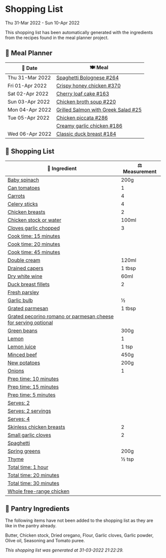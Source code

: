 # Shopping List

Thu 31-Mar 2022 - Sun 10-Apr 2022

This shopping list has been automatically generated with the ingredients from the recipes found in the meal planner project.

## 📅 Meal Planner

|📅 Date| 🍽️ Meal|
|----|----|
|Thu 31-Mar 2022|[Spaghetti  Bolognese #264](https://github.com/jcallaghan/The-Cookbook/issues/264)|
|Fri 01-Apr 2022|[Crispy honey chicken #370](https://github.com/jcallaghan/The-Cookbook/issues/370)|
|Sat 02-Apr 2022|[Cherry loaf cake #163](https://github.com/jcallaghan/The-Cookbook/issues/163)|
|Sun 03-Apr 2022|[Chicken broth soup #220](https://github.com/jcallaghan/The-Cookbook/issues/220)|
|Mon 04-Apr 2022|[Grilled Salmon with Greek Salad #25](https://github.com/jcallaghan/The-Cookbook/issues/25)|
|Tue 05-Apr 2022|[Chicken piccata #286](https://github.com/jcallaghan/The-Cookbook/issues/286)|
||[Creamy garlic chicken #186](https://github.com/jcallaghan/The-Cookbook/issues/186)|
|Wed 06-Apr 2022|[Classic duck breast #184](https://github.com/jcallaghan/The-Cookbook/issues/184)|

## 🛒 Shopping List

| 🍌 Ingredient| ⚖️ Measurement|
|----------|-----------|
|[Baby spinach](https://www.sainsburys.co.uk/gol-ui/SearchResults/Baby%20spinach)|200g|
|[Can tomatoes](https://www.sainsburys.co.uk/gol-ui/SearchResults/Can%20tomatoes)|1|
|[Carrots](https://www.sainsburys.co.uk/gol-ui/SearchResults/Carrots)|4|
|[Celery sticks](https://www.sainsburys.co.uk/gol-ui/SearchResults/Celery%20sticks)|4|
|[Chicken breasts](https://www.sainsburys.co.uk/gol-ui/SearchResults/Chicken%20breasts)|2|
|[Chicken stock or water](https://www.sainsburys.co.uk/gol-ui/SearchResults/Chicken%20stock%20or%20water)|100ml|
|[Cloves garlic chopped](https://www.sainsburys.co.uk/gol-ui/SearchResults/Cloves%20garlic%20chopped)|3|
|[Cook time: 15 minutes](https://www.sainsburys.co.uk/gol-ui/SearchResults/Cook%20time:%2015%20minutes)||
|[Cook time: 20 minutes](https://www.sainsburys.co.uk/gol-ui/SearchResults/Cook%20time:%2020%20minutes)||
|[Cook time: 45 minutes](https://www.sainsburys.co.uk/gol-ui/SearchResults/Cook%20time:%2045%20minutes)||
|[Double cream](https://www.sainsburys.co.uk/gol-ui/SearchResults/Double%20cream)|120ml|
|[Drained capers](https://www.sainsburys.co.uk/gol-ui/SearchResults/Drained%20capers)|1 tbsp|
|[Dry white wine](https://www.sainsburys.co.uk/gol-ui/SearchResults/Dry%20white%20wine)|60ml|
|[Duck breast fillets](https://www.sainsburys.co.uk/gol-ui/SearchResults/Duck%20breast%20fillets)|2|
|[Fresh parsley](https://www.sainsburys.co.uk/gol-ui/SearchResults/Fresh%20parsley)||
|[Garlic bulb](https://www.sainsburys.co.uk/gol-ui/SearchResults/Garlic%20bulb)|½|
|[Grated parmesan](https://www.sainsburys.co.uk/gol-ui/SearchResults/Grated%20parmesan)|1 tbsp|
|[Grated pecorino romano or parmesan cheese for serving optional](https://www.sainsburys.co.uk/gol-ui/SearchResults/Grated%20pecorino%20romano%20or%20parmesan%20cheese%20for%20serving%20optional)||
|[Green beans](https://www.sainsburys.co.uk/gol-ui/SearchResults/Green%20beans)|300g|
|[Lemon](https://www.sainsburys.co.uk/gol-ui/SearchResults/Lemon)|1|
|[Lemon juice](https://www.sainsburys.co.uk/gol-ui/SearchResults/Lemon%20juice)|1 tsp|
|[Minced beef](https://www.sainsburys.co.uk/gol-ui/SearchResults/Minced%20beef)|450g|
|[New potatoes](https://www.sainsburys.co.uk/gol-ui/SearchResults/New%20potatoes)|200g|
|[Onions](https://www.sainsburys.co.uk/gol-ui/SearchResults/Onions)|1|
|[Prep time: 10 minutes](https://www.sainsburys.co.uk/gol-ui/SearchResults/Prep%20time:%2010%20minutes)||
|[Prep time: 15 minutes](https://www.sainsburys.co.uk/gol-ui/SearchResults/Prep%20time:%2015%20minutes)||
|[Prep time: 5 minutes](https://www.sainsburys.co.uk/gol-ui/SearchResults/Prep%20time:%205%20minutes)||
|[Serves: 2](https://www.sainsburys.co.uk/gol-ui/SearchResults/Serves:%202)||
|[Serves: 2 servings](https://www.sainsburys.co.uk/gol-ui/SearchResults/Serves:%202%20servings)||
|[Serves: 4](https://www.sainsburys.co.uk/gol-ui/SearchResults/Serves:%204)||
|[Skinless chicken breasts](https://www.sainsburys.co.uk/gol-ui/SearchResults/Skinless%20chicken%20breasts)|2|
|[Small garlic cloves](https://www.sainsburys.co.uk/gol-ui/SearchResults/Small%20garlic%20cloves)|2|
|[Spaghetti](https://www.sainsburys.co.uk/gol-ui/SearchResults/Spaghetti)||
|[Spring greens](https://www.sainsburys.co.uk/gol-ui/SearchResults/Spring%20greens)|200g|
|[Thyme](https://www.sainsburys.co.uk/gol-ui/SearchResults/Thyme)|½ tsp|
|[Total time: 1 hour](https://www.sainsburys.co.uk/gol-ui/SearchResults/Total%20time:%201%20hour)||
|[Total time: 20 minutes](https://www.sainsburys.co.uk/gol-ui/SearchResults/Total%20time:%2020%20minutes)||
|[Total time: 30 minutes](https://www.sainsburys.co.uk/gol-ui/SearchResults/Total%20time:%2030%20minutes)||
|[Whole free-range chicken](https://www.sainsburys.co.uk/gol-ui/SearchResults/Whole%20free-range%20chicken)||

## 🏪 Pantry Ingredients

The following items have not been added to the shopping list as they are like in the pantry already.

Butter, Chicken stock, Dried oregano, Flour, Garlic cloves, Garlic powder, Olive oil, Seasoning and Tomato puree.


_This shopping list was generated at 31-03-2022 21:22:29._